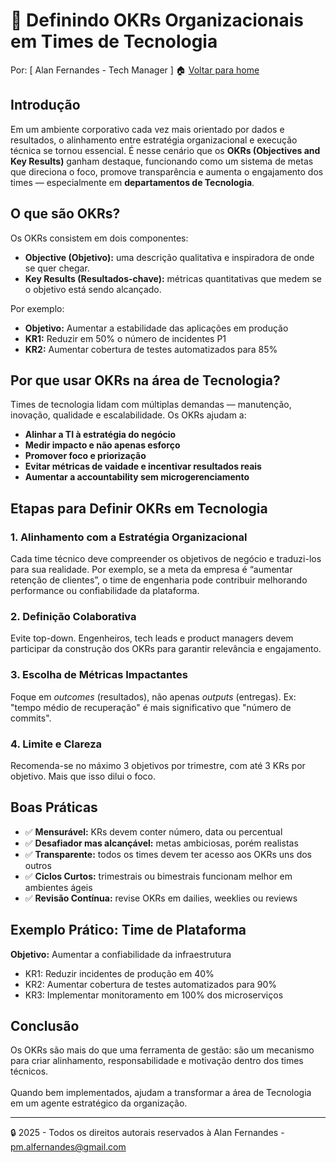 # 🎯 Definindo OKRs Organizacionais em Times de Tecnologia

Por: [ Alan Fernandes - Tech Manager ] :house: [Voltar para home](https://github.com/af-tech-manager/portfolio/blob/main/README.md)

## Introdução

Em um ambiente corporativo cada vez mais orientado por dados e resultados, o alinhamento entre estratégia organizacional e execução técnica se tornou essencial. É nesse cenário que os **OKRs (Objectives and Key Results)** ganham destaque, funcionando como um sistema de metas que direciona o foco, promove transparência e aumenta o engajamento dos times — especialmente em **departamentos de Tecnologia**.

## O que são OKRs?

Os OKRs consistem em dois componentes:

* **Objective (Objetivo):** uma descrição qualitativa e inspiradora de onde se quer chegar.
* **Key Results (Resultados-chave):** métricas quantitativas que medem se o objetivo está sendo alcançado.

Por exemplo:

* **Objetivo:** Aumentar a estabilidade das aplicações em produção
* **KR1:** Reduzir em 50% o número de incidentes P1
* **KR2:** Aumentar cobertura de testes automatizados para 85%



## Por que usar OKRs na área de Tecnologia?

Times de tecnologia lidam com múltiplas demandas — manutenção, inovação, qualidade e escalabilidade. Os OKRs ajudam a:

* **Alinhar a TI à estratégia do negócio**
* **Medir impacto e não apenas esforço**
* **Promover foco e priorização**
* **Evitar métricas de vaidade e incentivar resultados reais**
* **Aumentar a accountability sem microgerenciamento**



## Etapas para Definir OKRs em Tecnologia

### 1. **Alinhamento com a Estratégia Organizacional**

Cada time técnico deve compreender os objetivos de negócio e traduzi-los para sua realidade. Por exemplo, se a meta da empresa é “aumentar retenção de clientes”, o time de engenharia pode contribuir melhorando performance ou confiabilidade da plataforma.

### 2. **Definição Colaborativa**

Evite top-down. Engenheiros, tech leads e product managers devem participar da construção dos OKRs para garantir relevância e engajamento.

### 3. **Escolha de Métricas Impactantes**

Foque em *outcomes* (resultados), não apenas *outputs* (entregas). Ex: "tempo médio de recuperação" é mais significativo que "número de commits".

### 4. **Limite e Clareza**

Recomenda-se no máximo 3 objetivos por trimestre, com até 3 KRs por objetivo. Mais que isso dilui o foco.



## Boas Práticas

* ✅ **Mensurável:** KRs devem conter número, data ou percentual
* ✅ **Desafiador mas alcançável:** metas ambiciosas, porém realistas
* ✅ **Transparente:** todos os times devem ter acesso aos OKRs uns dos outros
* ✅ **Ciclos Curtos:** trimestrais ou bimestrais funcionam melhor em ambientes ágeis
* ✅ **Revisão Contínua:** revise OKRs em dailies, weeklies ou reviews


## Exemplo Prático: Time de Plataforma

**Objetivo:** Aumentar a confiabilidade da infraestrutura

* KR1: Reduzir incidentes de produção em 40%
* KR2: Aumentar cobertura de testes automatizados para 90%
* KR3: Implementar monitoramento em 100% dos microserviços


## Conclusão

Os OKRs são mais do que uma ferramenta de gestão: são um mecanismo para criar alinhamento, responsabilidade e motivação dentro dos times técnicos. \
\
Quando bem implementados, ajudam a transformar a área de Tecnologia em um agente estratégico da organização.

---
:lock: 2025 - Todos os direitos autorais reservados à Alan Fernandes - pm.alfernandes@gmail.com


